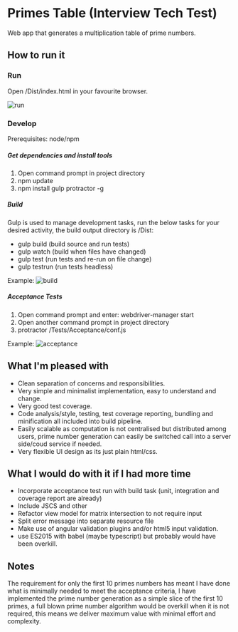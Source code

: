 # Primes Table (Interview Tech Test)
Web app that generates a multiplication table of prime numbers.

## How to run it
### Run
Open /Dist/index.html in your favourite browser.

![run](http://i.imgur.com/DAgYzta.png?1)

### Develop
Prerequisites: node/npm

##### Get dependencies and install tools
1. Open command prompt in project directory
2. npm update
3. npm install gulp protractor -g

##### Build
Gulp is used to manage development tasks, run the below tasks for your desired activity, the build output directory is /Dist:

- gulp build (build source and run tests)
- gulp watch (build when files have changed)
- gulp test (run tests and re-run on file change)
- gulp testrun (run tests headless)

Example:
![build](http://i.imgur.com/1o4gHHg.png)

##### Acceptance Tests
1. Open command prompt and enter: webdriver-manager start
2. Open another command prompt in project directory
3. protractor /Tests/Acceptance/conf.js

Example:
![acceptance](http://i.imgur.com/luXLFwu.png)

## What I'm pleased with
- Clean separation of concerns and responsibilities.
- Very simple and minimalist implementation, easy to understand and change.
- Very good test coverage.
- Code analysis/style, testing, test coverage reporting, bundling and minification all included into build pipeline.
- Easily scalable as computation is not centralised but distributed among users, prime number generation can easily be switched call into a server side/coud service if needed.
- Very flexible UI design as its just plain html/css.

## What I would do with it if I had more time
- Incorporate acceptance test run with build task (unit, integration and coverage report are already)
- Include JSCS and other
- Refactor view model for matrix intersection to not require input
- Split error message into separate resource file
- Make use of angular validation plugins and/or html5 input validation.
- use ES2015 with babel (maybe typescript) but probably would have been overkill.

## Notes
The requirement for only the first 10 primes numbers has meant I have done what is minimally needed to meet the acceptance criteria, I have implemented the prime number generation as a simple slice of the first 10 primes, a full blown prime number algorithm would be overkill when it is not required, this means we deliver maximum value with minimal effort and complexity.
